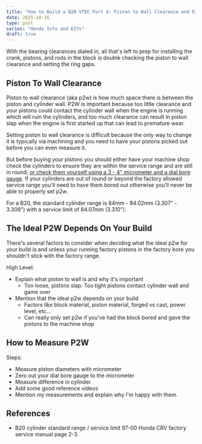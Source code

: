 ```yaml
---
title: "How to Build a B20 VTEC Part 4: Piston to Wall Clearance and Ring Gaps"
date: 2025-10-16
type: post
series: "Honda Info and DIYs"
draft: true
---
```


With the bearing clearances dialed in, all that's left to prep for installing the crank, pistons, and rods in the block is double checking the piston to wall clearance and setting the ring gaps.

## Piston To Wall Clearance

Piston to wall clearance (aka p2w) is how much space there is between the piston and cylinder wall. P2W is important because too little clearance and your pistons could contact the cylinder wall when the engine is running which will ruin the cylinders, and too much clearance can result in piston slap when the engine is first started up that can lead to premature wear.

Setting piston to wall clearance is difficult because the only way to change it is typically via machining and you need to have your pistons picked out before you can even measure it.

But before buying your pistons you should either have your machine shop check the cylinders to ensure they are within the service range and are still in round, [or check them yourself using a 3 - 4" micrometer and a dial bore gauge](https://www.youtube.com/watch?v=VXiN1lNZ7TY). If your cylinders are out of round or beyond the factory allowed service range you'll need to have them bored out otherwise you'll never be able to properly set p2w.

For a B20, the standard cylinder range is 84mm - 84.02mm (3.307" - 3.308") with a service limit of 84.07mm (3.310").

## The Ideal P2W Depends On Your Build

There's several factors to consider when deciding what the ideal p2w for your build is and unless your running factory pistons in the factory bore you shouldn't stick with the factory range.

High Level:

- Explain what piston to wall is and why it's important
  - Too loose, pistons slap. Too tight pistons contact cylinder wall and game over
- Mention that the ideal p2w depends on your build
  - Factors like block material, piston material, forged vs cast, power level, etc...
  - Can really only set p2w if you've had the block bored and gave the pistons to the machine shop

## How to Measure P2W

Steps:

- Measure piston diameters with micrometer
- Zero out your dial bore gauge to the micrometer
- Measure difference in cylinder
- Add some good reference videos
- Mention my measurements and explain why I'm happy with them.

## References

- B20 cylinder standard range / service limit 97-00 Honda CRV factory service manual page 2-3.
